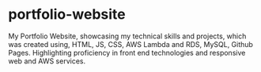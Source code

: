 # portfolio-website
My Portfolio Website, showcasing my technical skills and projects, which was created using, HTML, JS, CSS, AWS Lambda and RDS, MySQL, Github Pages. Highlighting proficiency in front end technologies and responsive web and AWS services. 
